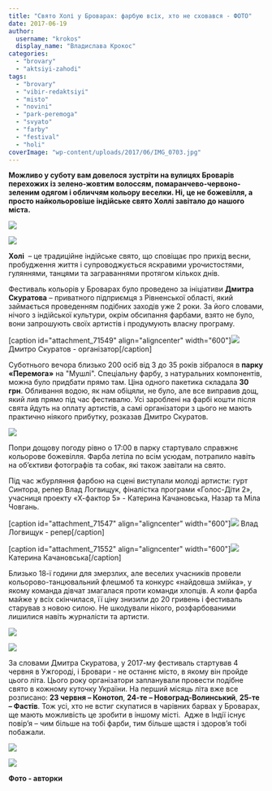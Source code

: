 ```yaml
---
title: "Свято Холі у Броварах: фарбую всіх, хто не сховався - ФОТО"
date: 2017-06-19
author: 
  username: "krokos"
  display_name: "Владислава Крокос"
categories: 
  - "brovary"
  - "aktsiyi-zahodi"
tags: 
  - "brovary"
  - "vibir-redaktsiyi"
  - "misto"
  - "novini"
  - "park-peremoga"
  - "svyato"
  - "farby"
  - "festival"
  - "holi"
coverImage: "wp-content/uploads/2017/06/IMG_0703.jpg"
---
```


**Можливо у суботу вам довелося зустріти на вулицях Броварів перехожих із зелено-жовтим волоссям, помаранчево-червоно-зеленим одягом і обличчям кольору веселки. Ні, це не божевілля, а просто найкольоровіше індійське свято Холлі завітало до нашого міста.** 

[![](https://mpz.brovary.org/wp-content/uploads/2017/06/IMG_0768.jpg)](https://mpz.brovary.org/wp-content/uploads/2017/06/IMG_0768.jpg)

[![](https://mpz.brovary.org/wp-content/uploads/2017/06/IMG_0663.jpg)](https://mpz.brovary.org/wp-content/uploads/2017/06/IMG_0663.jpg)

**Холі**  – це традиційне індійське свято, що сповіщає про прихід весни, пробудження життя і супроводжується яскравими урочистостями, гуляннями, танцями та заграваннями протягом кількох днів.

Фестиваль кольорів у Броварах було проведено за ініціативи **Дмитра Скуратова** – приватного підприємця з Рівненської області, який займається проведенням подібних заходів уже 2 роки. За його словами, нічого з індійської культури, окрім обсипання фарбами, взято не було, вони запрошують своїх артистів і продумують власну програму.

\[caption id="attachment\_71549" align="aligncenter" width="600"\][![](https://mpz.brovary.org/wp-content/uploads/2017/06/IMG_0745.jpg)](https://mpz.brovary.org/wp-content/uploads/2017/06/IMG_0745.jpg) Дмитро Скуратов - організатор\[/caption\]

Суботнього вечора близько 200 осіб від 3 до 35 років зібралося в **парку «Перемога»** на "Мушлі". Спеціальну фарбу, з натуральних компонентів, можна було придбати прямо там. Ціна одного пакетика складала **30 грн**. Обливання водою, як нам обіцяли, не було, але все виправив дощ, який лив прямо під час фестивалю. Усі зароблені на фарбі кошти після свята йдуть на оплату артистів, а самі організатори з цього не мають практично ніякого прибутку, розказав Дмитро Скуратов.

![](https://mpz.brovary.org/wp-content/uploads/2017/06/IMG_0630.jpg)

Попри дощову погоду рівно о 17:00 в парку стартувало справжнє кольорове божевілля. Фарба летіла по всім усюдам, потрапило навіть на об’єктиви фотографів та собак, які також завітали на свято.

Під час жбурляння фарбою на сцені виступали молоді артисти: гурт Синтора, репер Влад Логвищук, фіналістка програми «Голос-Діти 2», учасниця проекту «Х-фактор 5» - Катерина Качановська, Назар та Міла Човгань.

\[caption id="attachment\_71547" align="aligncenter" width="600"\][![](https://mpz.brovary.org/wp-content/uploads/2017/06/IMG_0711.jpg)](https://mpz.brovary.org/wp-content/uploads/2017/06/IMG_0711.jpg) Влад Логвищук - репер\[/caption\]

\[caption id="attachment\_71552" align="aligncenter" width="600"\][![](https://mpz.brovary.org/wp-content/uploads/2017/06/IMG_0762.jpg)](https://mpz.brovary.org/wp-content/uploads/2017/06/IMG_0762.jpg) Катерина Качановська\[/caption\]

Близько 18-ї години для змерзлих, але веселих учасників провели кольорово-танцювальний флешмоб та конкурс «найдовша змійка», у якому команда дівчат змагалася проти команди хлопців. А коли фарба майже у всіх скінчилася, її ціну знизили до 20 гривень і фестиваль старував з новою силою. Не шкодували нікого, розфарбованими лишилися навіть журналісти та артисти.

![](https://mpz.brovary.org/wp-content/uploads/2017/06/IMG_0773.jpg)

![](https://mpz.brovary.org/wp-content/uploads/2017/06/IMG_0703.jpg)

За словами Дмитра Скуратова, у 2017-му фестиваль стартував 4 червня в Ужгороді, і Бровари - не останнє місто, в якому він пройде цього літа. Цього року організатори запланували провести подібне свято в кожному куточку України. На перший місяць літа вже все розписано: **23 червня – Конотоп**, **24-те – Новоград-Волинський**, **25-те – Фастів**. Тож усі, хто не встиг скупатися в чарівних барвах у Броварах, ще мають можливість це зробити в іншому місті.  Адже в Індії існує повір’я – чим більше на тобі фарби, тим більше щастя і здоров’я тобі побажали.

[![](https://mpz.brovary.org/wp-content/uploads/2017/06/IMG_0646.jpg)](https://mpz.brovary.org/wp-content/uploads/2017/06/IMG_0646.jpg)

[![](https://mpz.brovary.org/wp-content/uploads/2017/06/IMG_0640.jpg)](https://mpz.brovary.org/wp-content/uploads/2017/06/IMG_0640.jpg)

**Фото - авторки**
